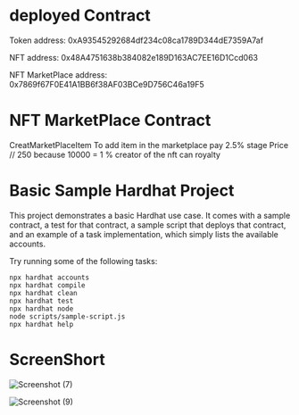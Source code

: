 # deployed Contract
Token address: 0xA93545292684df234c08ca1789D344dE7359A7af

NFT address: 0x48A4751638b384082e189D163AC7EE16D1Ccd063

NFT MarketPlace address: 0x7869f67F0E41A1BB6f38AF03BCe9D756C46a19F5

# NFT MarketPlace Contract
CreatMarketPlaceItem
To add item in the marketplace pay 2.5% stage Price // 250 because 10000 = 1 %
creator of the nft can royalty 

# Basic Sample Hardhat Project

This project demonstrates a basic Hardhat use case. It comes with a sample contract, a test for that contract, a sample script that deploys that contract, and an example of a task implementation, which simply lists the available accounts.

Try running some of the following tasks:

```shell
npx hardhat accounts
npx hardhat compile
npx hardhat clean
npx hardhat test
npx hardhat node
node scripts/sample-script.js
npx hardhat help
```

# ScreenShort


![Screenshot (7)](https://user-images.githubusercontent.com/94522477/154475890-c285f49a-a969-4166-92de-da652fc316ae.png)

![Screenshot (9)](https://user-images.githubusercontent.com/94522477/154475828-87d15f96-72af-41e9-9b5e-6c98b6eb2df1.png)
